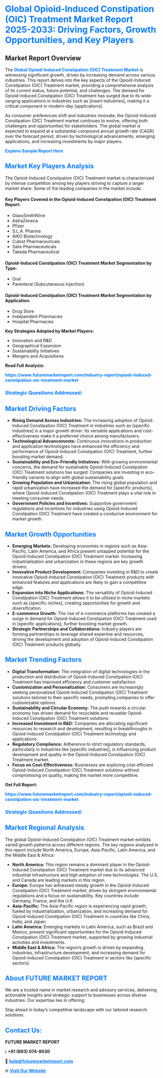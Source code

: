 <h1 style="color: #007BFF;">Global Opioid-Induced Constipation (OIC) Treatment Market Report 2025-2033: Driving Factors, Growth Opportunities, and Key Players</h1>

<section id="overview">
<h2>Market Report Overview</h2>
<p>The <a href="https://www.futuremarketreport.com/industry-report/opioid-induced-constipation-oic-treatment-market" style="color: #007BFF; text-decoration: none;"><strong>Global Opioid-Induced Constipation (OIC) Treatment Market</strong></a> is witnessing significant growth, driven by increasing demand across various industries. This report delves into the key aspects of the Opioid-Induced Constipation (OIC) Treatment market, providing a comprehensive analysis of its current status, future potential, and challenges. The demand for Opioid-Induced Constipation (OIC) Treatment has surged due to its wide-ranging applications in industries such as [insert industries], making it a critical component in modern-day [applications].</p>
<p>As consumer preferences shift and industries innovate, the Opioid-Induced Constipation (OIC) Treatment market continues to evolve, offering both challenges and opportunities for stakeholders. The global market is expected to expand at a substantial compound annual growth rate (CAGR) over the forecast period, driven by technological advancements, emerging applications, and increasing investments by major players.</p>
</section>

<section id="overview">
<p><a href="https://www.futuremarketreport.com/request-sample/reportId=59517" style="color: #007BFF; text-decoration: none;"><strong>Explore Sample Report Here</strong></a></p>
</section>

<section id="key-players">
<h2 style="color: #007BFF;">Market Key Players Analysis</h2>
<p>The Opioid-Induced Constipation (OIC) Treatment market is characterized by intense competition among key players striving to capture a larger market share. Some of the leading companies in the market include:</p>
<h4>Key Players Covered in the Opioid-Induced Constipation (OIC) Treatment Report:</h4>
<ul><li>GlaxoSmithKline</li><li>AstraZeneca</li><li>Pfizer</li><li>S.L.A. Pharma</li><li>AIKO Biotechnology</li><li>Cubist Pharmaceuticals</li><li>Salix Pharmaceuticals</li><li>Takeda Pharmaceutical</li></ul>
<h4>Opioid-Induced Constipation (OIC) Treatment Market Segmentation by Type:</h4>
<ul><li>Oral</li><li>Parenteral (Subcutaneous Injection)</li></ul>

<h4>Opioid-Induced Constipation (OIC) Treatment Market Segmentation by Application:</h4>
<ul><li>Drug Store</li><li>Independent Pharmacies</li><li>Hospital Pharmacies</li></ul>
<p><strong>Key Strategies Adopted by Market Players:</strong></p>
<ul>
<li>Innovation and R&D</li>
<li>Geographical Expansion</li>
<li>Sustainability Initiatives</li>
<li>Mergers and Acquisitions</li>
</ul>
</section>

<section>
<p><strong>Read Full Analysis: </strong></p><a href="https://www.futuremarketreport.com/industry-report/opioid-induced-constipation-oic-treatment-market" style="color: #007BFF; text-decoration: none;"><strong>https://www.futuremarketreport.com/industry-report/opioid-induced-constipation-oic-treatment-market</strong></a>
<h3 style="color: #007BFF;">Strategic Questions Addressed:</h3>
</section>

<section id="driving-factors">
<h2 style="color: #007BFF;">Market Driving Factors</h2>
<ul>
<li><strong>Rising Demand Across Industries:</strong> The increasing adoption of Opioid-Induced Constipation (OIC) Treatment in industries such as [specific industries] is a major growth driver. Its versatile applications and cost-effectiveness make it a preferred choice among manufacturers.</li>
<li><strong>Technological Advancements:</strong> Continuous innovations in production and application technologies have enhanced the efficiency and performance of Opioid-Induced Constipation (OIC) Treatment, further boosting market demand.</li>
<li><strong>Sustainability and Eco-Friendly Initiatives:</strong> With growing environmental concerns, the demand for sustainable Opioid-Induced Constipation (OIC) Treatment solutions has surged. Companies are investing in eco-friendly variants to align with global sustainability goals.</li>
<li><strong>Growing Population and Urbanization:</strong> The rising global population and rapid urbanization have increased the demand for [specific products], where Opioid-Induced Constipation (OIC) Treatment plays a vital role in meeting consumer needs.</li>
<li><strong>Government Policies and Incentives:</strong> Supportive government regulations and incentives for industries using Opioid-Induced Constipation (OIC) Treatment have created a conducive environment for market growth.</li>
</ul>
</section>

<section id="growth-opportunities">
<h2 style="color: #007BFF;">Market Growth Opportunities</h2>
<ul>
<li><strong>Emerging Markets:</strong> Developing economies in regions such as Asia-Pacific, Latin America, and Africa present untapped potential for the Opioid-Induced Constipation (OIC) Treatment market. Increasing industrialization and urbanization in these regions are key growth drivers.</li>
<li><strong>Innovative Product Development:</strong> Companies investing in R&D to create innovative Opioid-Induced Constipation (OIC) Treatment products with enhanced features and applications are likely to gain a competitive edge.</li>
<li><strong>Expansion into Niche Applications:</strong> The versatility of Opioid-Induced Constipation (OIC) Treatment allows it to be utilized in niche markets such as [specific niches], creating opportunities for growth and diversification.</li>
<li><strong>E-commerce Growth:</strong> The rise of e-commerce platforms has created a surge in demand for Opioid-Induced Constipation (OIC) Treatment used in [specific applications], further boosting market growth.</li>
<li><strong>Strategic Partnerships and Collaborations:</strong> Industry players are forming partnerships to leverage shared expertise and resources, driving the development and adoption of Opioid-Induced Constipation (OIC) Treatment products globally.</li>
</ul>
</section>

<section id="trending-factors">
<h2 style="color: #007BFF;">Market Trending Factors</h2>
<ul>
<li><strong>Digital Transformation:</strong> The integration of digital technologies in the production and distribution of Opioid-Induced Constipation (OIC) Treatment has improved efficiency and customer satisfaction.</li>
<li><strong>Customization and Personalization:</strong> Consumers are increasingly seeking personalized Opioid-Induced Constipation (OIC) Treatment solutions tailored to their specific needs, prompting companies to offer customizable options.</li>
<li><strong>Sustainability and Circular Economy:</strong> The push towards a circular economy has driven demand for recyclable and reusable Opioid-Induced Constipation (OIC) Treatment solutions.</li>
<li><strong>Increased Investment in R&D:</strong> Companies are allocating significant resources to research and development, resulting in breakthroughs in Opioid-Induced Constipation (OIC) Treatment technology and applications.</li>
<li><strong>Regulatory Compliance:</strong> Adherence to strict regulatory standards, particularly in industries like [specific industries], is influencing product development and quality in the Opioid-Induced Constipation (OIC) Treatment market.</li>
<li><strong>Focus on Cost-Effectiveness:</strong> Businesses are exploring cost-efficient Opioid-Induced Constipation (OIC) Treatment solutions without compromising on quality, making the market more competitive.</li>
</ul>
</section>

<section>
<p><strong>Get Full Report: </strong></p><a href="https://www.futuremarketreport.com/industry-report/opioid-induced-constipation-oic-treatment-market" style="color: #007BFF; text-decoration: none;"><strong>https://www.futuremarketreport.com/industry-report/opioid-induced-constipation-oic-treatment-market</strong></a>
<h3 style="color: #007BFF;">Strategic Questions Addressed:</h3>
</section>


<section id="regional-analysis">
<h2 style="color: #007BFF;">Market Regional Analysis</h2>
<p>The global Opioid-Induced Constipation (OIC) Treatment market exhibits varied growth patterns across different regions. The key regions analyzed in this report include North America, Europe, Asia-Pacific, Latin America, and the Middle East & Africa:</p>
<ul>
<li><strong>North America:</strong> This region remains a dominant player in the Opioid-Induced Constipation (OIC) Treatment market due to its advanced industrial infrastructure and high adoption of new technologies. The U.S. and Canada are leading markets in this region.</li>
<li><strong>Europe:</strong> Europe has witnessed steady growth in the Opioid-Induced Constipation (OIC) Treatment market, driven by stringent environmental regulations and a focus on sustainability. Key countries include Germany, France, and the U.K.</li>
<li><strong>Asia-Pacific:</strong> The Asia-Pacific region is experiencing rapid growth, fueled by industrialization, urbanization, and increasing demand for Opioid-Induced Constipation (OIC) Treatment in countries like China, India, and Japan.</li>
<li><strong>Latin America:</strong> Emerging markets in Latin America, such as Brazil and Mexico, present significant opportunities for the Opioid-Induced Constipation (OIC) Treatment market, supported by growing industrial activities and investments.</li>
<li><strong>Middle East & Africa:</strong> The region’s growth is driven by expanding industries, infrastructure development, and increasing demand for Opioid-Induced Constipation (OIC) Treatment in sectors like [specific sectors].</li>
</ul>
</section>

<footer>
<h2 style="color: #007BFF;">About FUTURE MARKET REPORT</h2>
<p>We are a trusted name in market research and advisory services, delivering actionable insights and strategic support to businesses across diverse industries. Our expertise lies in offering:</p>

<p>Stay ahead in today’s competitive landscape with our tailored research solutions.</p>

<h2 style="color: #007BFF;">Contact Us:</h2>
<p><strong>FUTURE MARKET REPORT</strong></p>
<p>📞 <strong>+91 (883) 074-8030</strong></p>
<p>📧 <strong><a href="mailto:help@futuremarketreport.com" style="color: #007BFF;">help@futuremarketreport.com</a></strong></p>
<p>🌐 <strong><a href="https://www.futuremarketreport.com/" style="color: #007BFF;">Visit Our Website</a></strong></p>
</footer>